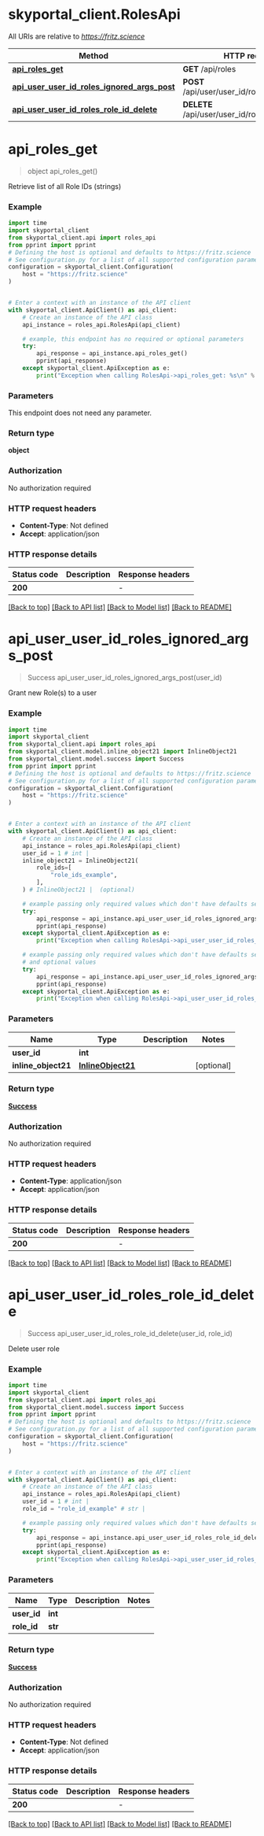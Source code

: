 # skyportal_client.RolesApi

All URIs are relative to *https://fritz.science*

Method | HTTP request | Description
------------- | ------------- | -------------
[**api_roles_get**](RolesApi.md#api_roles_get) | **GET** /api/roles | 
[**api_user_user_id_roles_ignored_args_post**](RolesApi.md#api_user_user_id_roles_ignored_args_post) | **POST** /api/user/user_id/roles/ignored_args | 
[**api_user_user_id_roles_role_id_delete**](RolesApi.md#api_user_user_id_roles_role_id_delete) | **DELETE** /api/user/user_id/roles/role_id | 


# **api_roles_get**
> object api_roles_get()



Retrieve list of all Role IDs (strings)

### Example

```python
import time
import skyportal_client
from skyportal_client.api import roles_api
from pprint import pprint
# Defining the host is optional and defaults to https://fritz.science
# See configuration.py for a list of all supported configuration parameters.
configuration = skyportal_client.Configuration(
    host = "https://fritz.science"
)


# Enter a context with an instance of the API client
with skyportal_client.ApiClient() as api_client:
    # Create an instance of the API class
    api_instance = roles_api.RolesApi(api_client)

    # example, this endpoint has no required or optional parameters
    try:
        api_response = api_instance.api_roles_get()
        pprint(api_response)
    except skyportal_client.ApiException as e:
        print("Exception when calling RolesApi->api_roles_get: %s\n" % e)
```

### Parameters
This endpoint does not need any parameter.

### Return type

**object**

### Authorization

No authorization required

### HTTP request headers

 - **Content-Type**: Not defined
 - **Accept**: application/json

### HTTP response details
| Status code | Description | Response headers |
|-------------|-------------|------------------|
**200** |  |  -  |

[[Back to top]](#) [[Back to API list]](../README.md#documentation-for-api-endpoints) [[Back to Model list]](../README.md#documentation-for-models) [[Back to README]](../README.md)

# **api_user_user_id_roles_ignored_args_post**
> Success api_user_user_id_roles_ignored_args_post(user_id)



Grant new Role(s) to a user

### Example

```python
import time
import skyportal_client
from skyportal_client.api import roles_api
from skyportal_client.model.inline_object21 import InlineObject21
from skyportal_client.model.success import Success
from pprint import pprint
# Defining the host is optional and defaults to https://fritz.science
# See configuration.py for a list of all supported configuration parameters.
configuration = skyportal_client.Configuration(
    host = "https://fritz.science"
)


# Enter a context with an instance of the API client
with skyportal_client.ApiClient() as api_client:
    # Create an instance of the API class
    api_instance = roles_api.RolesApi(api_client)
    user_id = 1 # int | 
    inline_object21 = InlineObject21(
        role_ids=[
            "role_ids_example",
        ],
    ) # InlineObject21 |  (optional)

    # example passing only required values which don't have defaults set
    try:
        api_response = api_instance.api_user_user_id_roles_ignored_args_post(user_id)
        pprint(api_response)
    except skyportal_client.ApiException as e:
        print("Exception when calling RolesApi->api_user_user_id_roles_ignored_args_post: %s\n" % e)

    # example passing only required values which don't have defaults set
    # and optional values
    try:
        api_response = api_instance.api_user_user_id_roles_ignored_args_post(user_id, inline_object21=inline_object21)
        pprint(api_response)
    except skyportal_client.ApiException as e:
        print("Exception when calling RolesApi->api_user_user_id_roles_ignored_args_post: %s\n" % e)
```

### Parameters

Name | Type | Description  | Notes
------------- | ------------- | ------------- | -------------
 **user_id** | **int**|  |
 **inline_object21** | [**InlineObject21**](InlineObject21.md)|  | [optional]

### Return type

[**Success**](Success.md)

### Authorization

No authorization required

### HTTP request headers

 - **Content-Type**: application/json
 - **Accept**: application/json

### HTTP response details
| Status code | Description | Response headers |
|-------------|-------------|------------------|
**200** |  |  -  |

[[Back to top]](#) [[Back to API list]](../README.md#documentation-for-api-endpoints) [[Back to Model list]](../README.md#documentation-for-models) [[Back to README]](../README.md)

# **api_user_user_id_roles_role_id_delete**
> Success api_user_user_id_roles_role_id_delete(user_id, role_id)



Delete user role

### Example

```python
import time
import skyportal_client
from skyportal_client.api import roles_api
from skyportal_client.model.success import Success
from pprint import pprint
# Defining the host is optional and defaults to https://fritz.science
# See configuration.py for a list of all supported configuration parameters.
configuration = skyportal_client.Configuration(
    host = "https://fritz.science"
)


# Enter a context with an instance of the API client
with skyportal_client.ApiClient() as api_client:
    # Create an instance of the API class
    api_instance = roles_api.RolesApi(api_client)
    user_id = 1 # int | 
    role_id = "role_id_example" # str | 

    # example passing only required values which don't have defaults set
    try:
        api_response = api_instance.api_user_user_id_roles_role_id_delete(user_id, role_id)
        pprint(api_response)
    except skyportal_client.ApiException as e:
        print("Exception when calling RolesApi->api_user_user_id_roles_role_id_delete: %s\n" % e)
```

### Parameters

Name | Type | Description  | Notes
------------- | ------------- | ------------- | -------------
 **user_id** | **int**|  |
 **role_id** | **str**|  |

### Return type

[**Success**](Success.md)

### Authorization

No authorization required

### HTTP request headers

 - **Content-Type**: Not defined
 - **Accept**: application/json

### HTTP response details
| Status code | Description | Response headers |
|-------------|-------------|------------------|
**200** |  |  -  |

[[Back to top]](#) [[Back to API list]](../README.md#documentation-for-api-endpoints) [[Back to Model list]](../README.md#documentation-for-models) [[Back to README]](../README.md)

